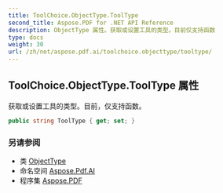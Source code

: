 ```yaml
---
title: ToolChoice.ObjectType.ToolType
second_title: Aspose.PDF for .NET API Reference
description: ObjectType 属性。获取或设置工具的类型。目前仅支持函数
type: docs
weight: 30
url: /zh/net/aspose.pdf.ai/toolchoice.objecttype/tooltype/
---
```

## ToolChoice.ObjectType.ToolType 属性

获取或设置工具的类型。目前，仅支持函数。

```csharp
public string ToolType { get; set; }
```

### 另请参阅

* 类 [ObjectType](../)
* 命名空间 [Aspose.Pdf.AI](../../../aspose.pdf.ai/)
* 程序集 [Aspose.PDF](../../../)